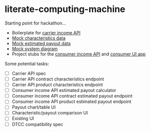 # literate-computing-machine

Starting point for hackathon...
* Boilerplate for [carrier income API](src/CarrierIncomeApi)
* [Mock characteristics data](docs/mock-characteristics.json)
* [Mock estimated payout data](docs/mock-estimated-payout.json)
* [Mock system diagram](docs/mock-system-diagram.svg)
* Project stubs for the [consumer income API](src/ConsumerIncomeApi) and [consumer UI app](src/consumer-app)

Some potential tasks:

- [ ] Carrier API spec
- [ ] Carrier API contract characteristics endpoint
- [ ] Carrier API product characteristics endpoint
- [ ] Consumer income API estimated payout calculator
- [ ] Consumer income API contract estimated payout endpoint
- [ ] Consumer income API product estimated payout endpoint
- [ ] Payout chart/table UI
- [ ] Characteristic/payout comparison UI
- [ ] Existing UI
- [ ] DTCC compatibility spec
